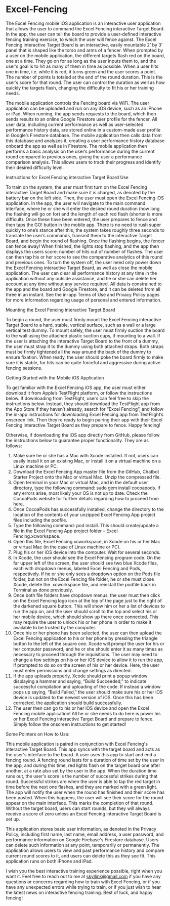 # Excel-Fencing
The Excel Fencing mobile iOS application is an interactive user application that allows the user to command the Excel Fencing interactive Target Board. In the app, the user can tell the board to provide a user-defined interactive fencing training exercise, to which the user will fence against. The Excel Fencing interactive Target Board is an interactive, easily mountable 2’ by 3’ panel that is shaped like the torso and arms of a fencer. When prompted by a user on the mobile application, the different targets flash red on the board, one at a time. They go on for as long as the user inputs them to, and the user’s goal is to hit as many of them in time as possible. When a user hits one in time, i.e. while it is red, it turns green and the user scores a point. The number of points is totaled at the end of the round duration. This is the user’s score for that round. The user can control the duration as well as how quickly the targets flash, changing the difficulty to fit his or her training needs.

The mobile application controls the Fencing board via WiFi. The user application can be uploaded and run on any iOS device, such as an iPhone or iPad. When running, the app sends requests to the board, which then sends results to an online Google Firestore user profile for the fencer. All user data, including current performance as well as user-selected performance history data, are stored online in a custom-made user profile in Google’s Firestore database. The mobile application then calls data from this database and analyzes it, creating a user performance history database onboard the app as well as in Firestore. The mobile application then performs a basic analysis on the user’s performance during the current round compared to previous ones, giving the user a performance comparison analysis. This allows users to track their progress and identify their desired difficulty level.


Instructions for Excel Fencing interactive Target Board Use

To train on the system, the user must first turn on the Excel Fencing interactive Target Board and make sure it is charged, as denoted by the battery bar on the left side. Then, the user must open the Excel Fencing iOS application. In the app, the user will navigate to the main command interface, where he or she will enter the desired round duration (how long the flashing will go on for) and the length of each red flash (shorter is more difficult). Once these have been entered, the user prepares to fence and then taps the GO! button in the mobile app. There is no need to rush super quickly to one’s stance after this; the system takes roughly three seconds to translate the user’s commands, transmit them to the interactive Target Board, and begin the round of flashing. Once the flashing begins, the fencer can fence away! When finished, the lights stop flashing, and the app then displays the users score: number of hits out of number of flashes. The user can then tap his or her score to see the comparative analytics of this round and previous ones. To turn the system off, the user need only power down the Excel Fencing interactive Target Board, as well as close the mobile application. The user can clear all performance history at any time in the application without any outside assistance, and he or she can delete her account at any time without any service required. All data is constrained to the app and the board and Google Firestore, and it can be deleted from all three in an instant. See the in-app Terms of Use and Privacy Policy pages for more information regarding usage of personal and entered information. 


Mounting the Excel Fencing interactive Target Board

To begin a round, the user must firmly mount the Excel Fencing interactive Target Board to a hard, stable, vertical surface, such as a wall or a large vertical test dummy. To mount safely, the user must firmly suction the board to the wall using the attached plastic suction cups, if mounting to a wall. If the user is attaching the interactive Target Board to the front of a dummy, the user must strap it to the dummy using both attached straps. Both straps must be firmly tightened all the way around the back of the dummy to ensure fixation. When ready, the user should poke the board firmly to make sure it is stable, for hits can be quite forceful and aggressive during active fencing sessions.


Getting Started with the Mobile iOS Application

To get familiar with the Excel Fencing iOS app, the user must either download it from Apple’s TestFlight platform, or follow the instructions below. If downloading from TestFlight, users can feel free to skip the instructions below. Instead, they should download the TestFlight app from the App Store if they haven’t already, search for “Excel Fencing”, and follow the in-app instructions for downloading Excel Fencing app from TestFlight’s onscreen link. Then they’re ready to begin pairing their app with their Excel Fencing interactive Target Board as they prepare to fence. Happy fencing! 

Otherwise, if downloading the iOS app directly from GitHub, please follow the instructions below to guarantee proper functionality. They are as follows:

1.	Make sure he or she has a Mac with Xcode installed. If not, users can easily install it on an existing Mac, or install it on a virtual machine on a Linux machine or PC.
2.	Download the Excel Fencing App master file from the GitHub, Chatbot Starter Project onto the Mac or virtual Mac. Unzip the compressed file.
3.	Open terminal in your Mac or virtual Mac, and in the default user directory, type the following command: sudo gem install cocoapods. If any errors arise, most likely your OS is not up to date. Check the CocoaPods website for further details regarding how to proceed from here.
4.	Once CocoaPods has successfully installed, change the directory to the location of the contents of your unzipped Excel Fencing App project files including the podfile.
5.	Type the following command: pod install. This should create/update a file in the Excel Fencing App project folder – Excel Fencing.xcworkspace.
6.	Open this file, Excel Fencing.xcworkspace, in Xcode on his or her Mac or virtual Mac (in the case of Linux machine or PC).
7.	Plug his or her iOS device into the computer. Wait for several seconds.
8.	In Xcode, the user should see the Excel Fencing program code. On the far upper left of the screen, the user should see two blue Xcode files, each with dropdown menus, labeled Excel Fencing and Pods, respectively. If he or she only sees a dropdown option on the Pods file folder, but not on the Excel Fencing file folder, he or she must close Xcode, delete the .xcworkspace file, and reinstall the podfile back in Terminal as done previously.
9.	Once both file folders have dropdown menus, the user must then click on the Excel Fencing logo icon at the top of the page just to the right of the darkened square button. This will show him or her a list of devices to run the app on, and the user should scroll to the top and select his or her mobile device, which should show up there once connected. This may require the user to unlock his or her phone in order to make it available to be trusted by the computer.
10.	Once his or her phone has been selected, the user can then upload the Excel Fencing application to his or her phone by pressing the triangle button to the left of the square one. Xcode will prompt the user for his or her computer password, and he or she should enter it as many times as necessary to proceed through the inquisitions. The user may need to change a few settings on his or her iOS device to allow it to run the app, if prompted to do so on the screen of his or her device. Here, the user must enter permissions and change settings as directed.
11.	If the app uploads properly, Xcode should print a popup window displaying a hammer and saying, “Build Succeeded,” to indicate successful compilation and uploading of the code. If instead a window pops up saying, “Build Failed,” the user should make sure his or her iOS device is updated to the newest version of iOS. Once this has been corrected, the application should build successfully.
12.	The user then can go to his or her iOS device and open the Excel Fencing mobile application! All he or she needs to do here is power his or her Excel Fencing interactive Target Board and prepare to fence. Simply follow the onscreen instructions to get started!


Some Pointers on How to Use:

This mobile application is paired in conjunction with Excel Fencing's interactive Target Board. This app syncs with the target board and acts as the user's interface to the board. A user uses this app to start and end a fencing round. A fencing round lasts for a duration of time set by the user in the app, and during this time, red lights flash on the target board one after another, at a rate also set by the user in the app. When the duration time runs out, the user's score is the number of successful strikes during that round. Successful strikes are when the user is able to tap the red target in time before the next one flashes, and they are marked with a green light. The app will notify the user when the round has finished and their score has been posted. When this happens, the user will see their score for the round appear on the main interface. This marks the completion of that round. Without the target board, users can start rounds, but they will always receive a score of zero unless an Excel Fencing interactive Target Board is set up.

This application stores basic user information, as denoted in the Privacy Policy, including first name, last name, email address, a user password, and performance information on Google Firebase's Firestore database. Users can delete such information at any point, temporarily or permanently. The application allows users to view and past performance history and compare current round scores to it, and users can delete this as they see fit. This application runs on both iPhone and iPad.

I wish you the best interactive training experience possible, right when you want it. Feel free to reach out to me at skyllink@gmail.com if you have any questions or concerns regarding how to train with Excel Fencing, or if you have any unexpected errors while trying to train, or if you just wish to hear the latest news on interactive fencing training. Best of luck, and happy fencing!
